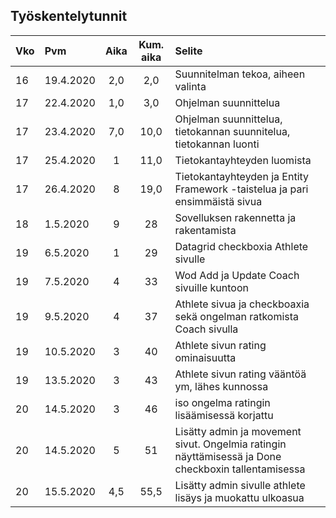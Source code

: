 ## Työskentelytunnit
|Vko |   Pvm     |Aika | Kum. aika |            Selite                 |
|:---|:----------|:---:|:--------:|:-----------------------------------|
|16  | 19.4.2020 | 2,0 |    2,0   | Suunnitelman tekoa, aiheen valinta |
|17  | 22.4.2020 | 1,0 |3,0       | Ohjelman suunnittelua           |
|17  | 23.4.2020 | 7,0 | 10,0    | Ohjelman suunnittelua, tietokannan suunnitelua, tietokannan luonti|
| 17 | 25.4.2020 | 1  | 11,0   |  Tietokantayhteyden luomista  |
|  17  | 26.4.2020   | 8   | 19,0 | Tietokantayhteyden ja Entity Framework -taistelua ja pari ensimmäistä sivua |
|   18  | 1.5.2020 |  9  | 28 | Sovelluksen rakennetta ja rakentamista |
|   19   |  6.5.2020  |  1   | 29  | Datagrid checkboxia Athlete sivulle |
|    19  | 7.5.2020 |  4  | 33| Wod Add ja Update Coach sivuille kuntoon| 
|   19   |  9.5.2020 | 4  | 37 | Athlete sivua ja checkboaxia sekä ongelman ratkomista Coach sivulla |
|     19 | 10.5.2020   |3  | 40 | Athlete sivun rating ominaisuutta |
|  19 | 13.5.2020 | 3 | 43 | Athlete sivun rating vääntöä ym, lähes kunnossa |
| 20 | 14.5.2020 | 3 | 46 | iso ongelma ratingin lisäämisessä korjattu | 
|20| 14.5.2020 | 5 | 51 | Lisätty admin ja movement sivut. Ongelmia ratingin näyttämisessä ja Done checkboxin tallentamisessa |
|20|15.5.2020| 4,5 | 55,5 | Lisätty admin sivulle athlete lisäys ja muokattu ulkoasua |



